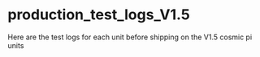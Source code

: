 # production_test_logs_V1.5
Here are the test logs for each unit before shipping on the V1.5 cosmic pi units
